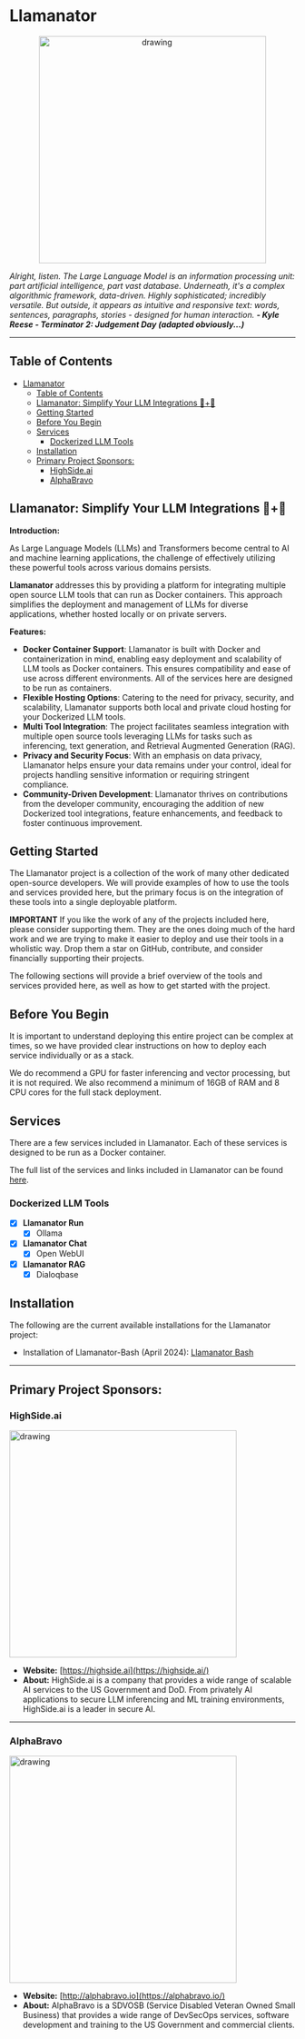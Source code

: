 # Llamanator

<p align="center">
<img src="./assets/images/llamanator-gh-logo-1.png" alt="drawing" width="400"/>
</p>

*Alright, listen. The Large Language Model is an information processing unit: part artificial intelligence, part vast database. Underneath, it's a complex algorithmic framework, data-driven. Highly sophisticated; incredibly versatile. But outside, it appears as intuitive and responsive text: words, sentences, paragraphs, stories - designed for human interaction. **- Kyle Reese - Terminator 2: Judgement Day (adapted obviously...)***

---

## Table of Contents
- [Llamanator](#llamanator)
  - [Table of Contents](#table-of-contents)
  - [Llamanator: Simplify Your LLM Integrations 🦙+🤖](#llamanator-simplify-your-llm-integrations-)
  - [Getting Started](#getting-started)
  - [Before You Begin](#before-you-begin)
  - [Services](#services)
    - [Dockerized LLM Tools](#dockerized-llm-tools)
  - [Installation](#installation)
  - [Primary Project Sponsors:](#primary-project-sponsors)
    - [HighSide.ai](#highsideai)
    - [AlphaBravo](#alphabravo)


## Llamanator: Simplify Your LLM Integrations 🦙+🤖

**Introduction:**

As Large Language Models (LLMs) and Transformers become central to AI and machine learning applications, the challenge of effectively utilizing these powerful tools across various domains persists.

**Llamanator** addresses this by providing a platform for integrating multiple open source LLM tools that can run as Docker containers. This approach simplifies the deployment and management of LLMs for diverse applications, whether hosted locally or on private servers.

**Features:**

- **Docker Container Support**: Llamanator is built with Docker and containerization in mind, enabling easy deployment and scalability of LLM tools as Docker containers. This ensures compatibility and ease of use across different environments. All of the services here are designed to be run as containers.
- **Flexible Hosting Options**: Catering to the need for privacy, security, and scalability, Llamanator supports both local and private cloud hosting for your Dockerized LLM tools.
- **Multi Tool Integration**: The project facilitates seamless integration with multiple open source tools leveraging LLMs for tasks such as inferencing, text generation, and Retrieval Augmented Generation (RAG).
- **Privacy and Security Focus**: With an emphasis on data privacy, Llamanator helps ensure your data remains under your control, ideal for projects handling sensitive information or requiring stringent compliance.
- **Community-Driven Development**: Llamanator thrives on contributions from the developer community, encouraging the addition of new Dockerized tool integrations, feature enhancements, and feedback to foster continuous improvement.

## Getting Started

The Llamanator project is a collection of the work of many other dedicated open-source developers. We will provide examples of how to use the tools and services provided here, but the primary focus is on the integration of these tools into a single deployable platform.

**IMPORTANT**
If you like the work of any of the projects included here, please consider supporting them. They are the ones doing much of the hard work and we are trying to make it easier to deploy and use their tools in a wholistic way. Drop them a star on GitHub, contribute, and consider financially supporting their projects.

The following sections will provide a brief overview of the tools and services provided here, as well as how to get started with the project.

## Before You Begin

It is important to understand deploying this entire project can be complex at times, so we have provided clear instructions on how to deploy each service individually or as a stack.

We do recommend a GPU for faster inferencing and vector processing, but it is not required. We also recommend a minimum of 16GB of RAM and 8 CPU cores for the full stack deployment.

## Services

There are a few services included in Llamanator. Each of these services is designed to be run as a Docker container.

The full list of the services and links included in Llamanator can be found [here](./services.md).

### Dockerized LLM Tools
- [x] **Llamanator Run**
  - [x] Ollama
- [x] **Llamanator Chat**
  - [x] Open WebUI
- [x] **Llamanator RAG**
  - [x] Dialoqbase

## Installation

The following are the current available installations for the Llamanator project:

- Installation of Llamanator-Bash (April 2024): [Llamanator Bash](./deploy/llamanator-bash/README.md)

---

## Primary Project Sponsors:

### HighSide.ai
<img src="./assets/images/highsideai-logo1-wide.png" alt="drawing" width="400"/>

- **Website:** [https://highside.ai](https://highside.ai/)
- **About:** HighSide.ai is a company that provides a wide range of scalable AI services to the US Government and DoD. From privately AI applications to secure LLM inferencing and ML training environments, HighSide.ai is a leader in secure AI.

---

### AlphaBravo
<img src="./assets/images/alphabravo-logo-1.png" alt="drawing" width="400"/>

- **Website:** [http://alphabravo.io](https://alphabravo.io/)
- **About:** AlphaBravo is a SDVOSB (Service Disabled Veteran Owned Small Business) that provides a wide range of DevSecOps services, software development and training to the US Government and commercial clients.
